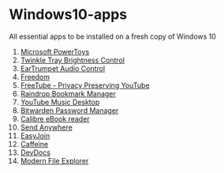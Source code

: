 # Windows10-apps
All essential apps to be installed on a fresh copy of Windows 10

1) [Microsoft PowerToys](https://github.com/microsoft/PowerToys/)  
2) [Twinkle Tray Brightness Control](https://github.com/xanderfrangos/twinkle-tray)  
3) [EarTrumpet Audio Control](https://github.com/File-New-Project/EarTrumpet)  
4) [Freedom](https://freedom.to/)
5) [FreeTube - Privacy Preserving YouTube](https://github.com/FreeTubeApp/FreeTube)
6) [Raindrop Bookmark Manager](https://raindrop.io/)
7) [YouTube Music Desktop](https://ytmdesktop.app/)
8) [Bitwarden Password Manager](https://bitwarden.com/)
9) [Calibre eBook reader](https://calibre-ebook.com/)
10) [Send Anywhere](https://send-anywhere.com/)
11) [EasyJoin](https://easyjoin.net/)
12) [Caffeine](http://www.zhornsoftware.co.uk/caffeine/index.html)
13) [DevDocs](https://github.com/egoist/devdocs-desktop)
14) [Modern File Explorer](https://github.com/files-community/Files)
